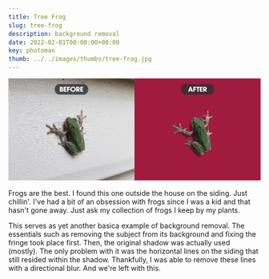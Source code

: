 ```yaml
---
title: Tree Frog
slug: tree-frog
description: background removal
date: 2022-02-01T00:00:00+00:00
key: photoman
thumb: ../../images/thumbs/tree-frog.jpg
---
```


![Two men walking along a rocky path adjacent to a frozen over lake](../../images/photo-manipulation/tree-frog-before-after.jpg)

Frogs are the best. I found this one outside the house on the siding. Just chillin'. I've had a bit of an obsession with frogs since I was a kid and that hasn't gone away. Just ask my collection of frogs I keep by my plants. 

This serves as yet another basica example of background removal. The essentials such as removing the subject from its background and fixing the fringe took place first. Then, the original shadow was actually used (mostly). The only problem with it was the horizontal lines on the siding that still resided within the shadow. Thankfully, I was able to remove these lines with a directional blur. And we're left with this.